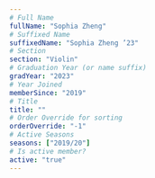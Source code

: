 ```yaml
---
# Full Name
fullName: "Sophia Zheng"
# Suffixed Name
suffixedName: "Sophia Zheng ’23"
# Section
section: "Violin"
# Graduation Year (or name suffix)
gradYear: "2023"
# Year Joined
memberSince: "2019"
# Title
title: ""
# Order Override for sorting
orderOverride: "-1"
# Active Seasons
seasons: ["2019/20"]
# Is active member?
active: "true"
---
```


